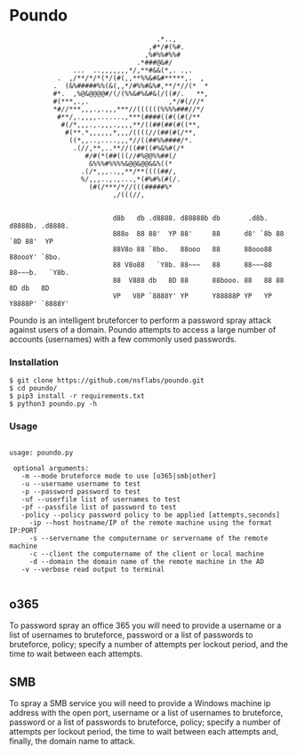 # Poundo
```
                                     .*..,
                                   ,#*/#(%#.
                                  ,%#%%#%%#
                                .*###@&#/
                ...  ..,,,,,,,*/,**#&&(*,. .,.
            .  ,/**/*/*(*/(#(,,**%%&#&#*****,.  ,
           .  (&%#####%%(&(,,*/#%%#&%#,**/*//(*  *
           #*.  ,%@&@@@@#/(/(%%&#%&#&(/((#/.   **,
           #(***,.,.                    ,*/#(///*
           *#//***,,,.,.,,,***//((((((%%%%###//*/
            #**/,.,,,,.......,***(####((#((#(/**
             #(/*,,,.,.,,,.,,,,**/((##(##(#((**,
              #(**.*,,,,,,*,,,/((((//(##(#(/**,
               ((*,,..,....,,,*//((##%%####/*.
                .(//,**,..**//((##((#%&%#(/*
                   #/#(*(##(((//#%@@%%##(/
                    &%%%#%%%%&@@&@@&&%((*
                  .(/*,,,..,,**/**((((##/,
                  %/,,,..,.,...,*(#%#%(#(/.
                    (#(/***/*//(((#####%*
                          ,/(((//,  
                          
                                                                                                                             
                          d8b   db .d8888. d88888b db       .d8b.  d8888b. .d8888.                   
                          888o  88 88'  YP 88'     88      d8' `8b 88  `8D 88'  YP                   
                          88V8o 88 `8bo.   88ooo   88      88ooo88 88oooY' `8bo.                     
                          88 V8o88   `Y8b. 88~~~   88      88~~~88 88~~~b.   `Y8b.                   
                          88  V888 db   8D 88      88booo. 88   88 88   8D db   8D                   
                          VP   V8P `8888Y' YP      Y88888P YP   YP Y8888P' `8888Y' 
```                                                                                                  
             
Poundo is an intelligent bruteforcer to perform a password spray attack against users of a domain. Poundo attempts to access a large number of accounts (usernames) with a few commonly used passwords.

### Installation

```
$ git clone https://github.com/nsflabs/poundo.git
$ cd poundo/
$ pip3 install -r requirements.txt
$ python3 poundo.py -h
```
 ### Usage
 
 ```

usage: poundo.py 
                        
  optional arguments:   
    -m --mode bruteforce mode to use [o365|smb|other]
    -u --username username to test 
    -p --password password to test 
    -uf --userfile list of usernames to test 
    -pf --passfile list of password to test  
    -policy --policy password policy to be applied [attempts,seconds]
	  -ip --host hostname/IP of the remote machine using the format IP:PORT
	  -s --servername the computername or servername of the remote machine
	  -c --client the computername of the client or local machine
	  -d --domain the domain name of the remote machine in the AD
    -v --verbose read output to terminal
	
 ```
## o365
To password spray an office 365 you will need to provide a username or a list of usernames to bruteforce, password or a list of passwords to bruteforce, policy; specify a number of attempts per lockout period, and the time to wait between  each attempts.

## SMB
To spray a SMB service you will need to provide a Windows machine ip address with the open port, username or a list of usernames to bruteforce, password or a list of passwords to bruteforce, policy; specify a number of attempts per lockout period, the time to wait between  each attempts and, finally, the domain name to attack. 


